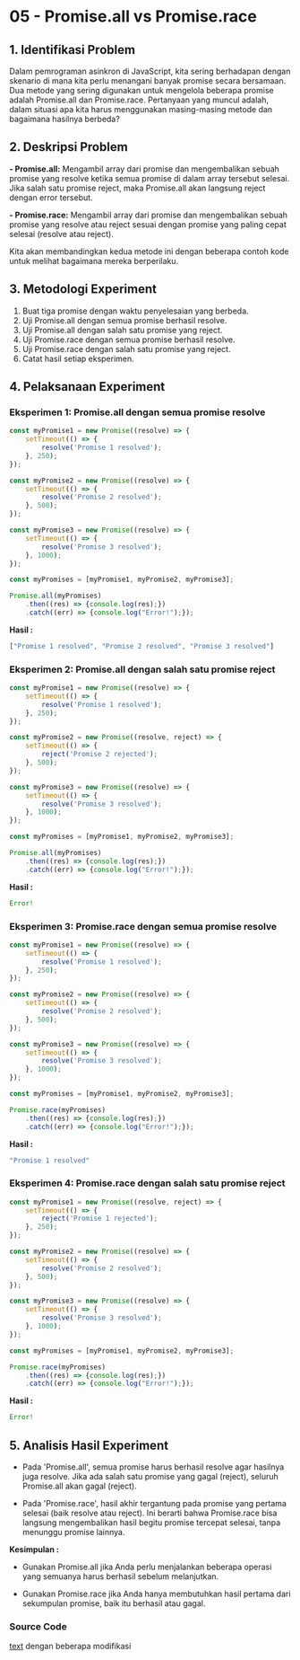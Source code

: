 # 05 - Promise.all vs Promise.race

## 1. Identifikasi Problem

Dalam pemrograman asinkron di JavaScript, kita sering berhadapan dengan skenario di mana kita perlu menangani banyak promise secara bersamaan. Dua metode yang sering digunakan untuk mengelola beberapa promise adalah Promise.all dan Promise.race. Pertanyaan yang muncul adalah, dalam situasi apa kita harus menggunakan masing-masing metode dan bagaimana hasilnya berbeda?

## 2. Deskripsi Problem

**- Promise.all:** Mengambil array dari promise dan mengembalikan sebuah promise yang resolve ketika semua promise di dalam array tersebut selesai. Jika salah satu promise reject, maka Promise.all akan langsung reject dengan error tersebut.

**- Promise.race:** Mengambil array dari promise dan mengembalikan sebuah promise yang resolve atau reject sesuai dengan promise yang paling cepat selesai (resolve atau reject).

Kita akan membandingkan kedua metode ini dengan beberapa contoh kode untuk melihat bagaimana mereka berperilaku.

## 3. Metodologi Experiment

1. Buat tiga promise dengan waktu penyelesaian yang berbeda.
2. Uji Promise.all dengan semua promise berhasil resolve.
3. Uji Promise.all dengan salah satu promise yang reject.
4. Uji Promise.race dengan semua promise berhasil resolve.
5. Uji Promise.race dengan salah satu promise yang reject.
6. Catat hasil setiap eksperimen.

## 4. Pelaksanaan Experiment

### Eksperimen 1: Promise.all dengan semua promise resolve

```js
const myPromise1 = new Promise((resolve) => {
    setTimeout(() => {
        resolve('Promise 1 resolved');
    }, 250);
});

const myPromise2 = new Promise((resolve) => {
    setTimeout(() => {
        resolve('Promise 2 resolved');
    }, 500);
});

const myPromise3 = new Promise((resolve) => {
    setTimeout(() => {
        resolve('Promise 3 resolved');
    }, 1000);
});

const myPromises = [myPromise1, myPromise2, myPromise3];

Promise.all(myPromises)
    .then((res) => {console.log(res);})
    .catch((err) => {console.log("Error!");});

```

**Hasil :**

```js
["Promise 1 resolved", "Promise 2 resolved", "Promise 3 resolved"]
```

### Eksperimen 2: Promise.all dengan salah satu promise reject

```js
const myPromise1 = new Promise((resolve) => {
    setTimeout(() => {
        resolve('Promise 1 resolved');
    }, 250);
});

const myPromise2 = new Promise((resolve, reject) => {
    setTimeout(() => {
        reject('Promise 2 rejected');
    }, 500);
});

const myPromise3 = new Promise((resolve) => {
    setTimeout(() => {
        resolve('Promise 3 resolved');
    }, 1000);
});

const myPromises = [myPromise1, myPromise2, myPromise3];

Promise.all(myPromises)
    .then((res) => {console.log(res);})
    .catch((err) => {console.log("Error!");});

```

**Hasil :**

```js
Error!
```

### Eksperimen 3: Promise.race dengan semua promise resolve

```js
const myPromise1 = new Promise((resolve) => {
    setTimeout(() => {
        resolve('Promise 1 resolved');
    }, 250);
});

const myPromise2 = new Promise((resolve) => {
    setTimeout(() => {
        resolve('Promise 2 resolved');
    }, 500);
});

const myPromise3 = new Promise((resolve) => {
    setTimeout(() => {
        resolve('Promise 3 resolved');
    }, 1000);
});

const myPromises = [myPromise1, myPromise2, myPromise3];

Promise.race(myPromises)
    .then((res) => {console.log(res);})
    .catch((err) => {console.log("Error!");});

```

**Hasil :**

```js
"Promise 1 resolved"
```

### Eksperimen 4: Promise.race dengan salah satu promise reject

```js
const myPromise1 = new Promise((resolve, reject) => {
    setTimeout(() => {
        reject('Promise 1 rejected');
    }, 250);
});

const myPromise2 = new Promise((resolve) => {
    setTimeout(() => {
        resolve('Promise 2 resolved');
    }, 500);
});

const myPromise3 = new Promise((resolve) => {
    setTimeout(() => {
        resolve('Promise 3 resolved');
    }, 1000);
});

const myPromises = [myPromise1, myPromise2, myPromise3];

Promise.race(myPromises)
    .then((res) => {console.log(res);})
    .catch((err) => {console.log("Error!");});

```

**Hasil :**

```js
Error!
```

## 5. Analisis Hasil Experiment

- Pada 'Promise.all', semua promise harus berhasil resolve agar hasilnya juga resolve. Jika ada salah satu promise yang gagal (reject), seluruh Promise.all akan gagal (reject).

- Pada 'Promise.race', hasil akhir tergantung pada promise yang pertama selesai (baik resolve atau reject). Ini berarti bahwa Promise.race bisa langsung mengembalikan hasil begitu promise tercepat selesai, tanpa menunggu promise lainnya.

**Kesimpulan :**

- Gunakan Promise.all jika Anda perlu menjalankan beberapa operasi yang semuanya harus berhasil sebelum melanjutkan.

- Gunakan Promise.race jika Anda hanya membutuhkan hasil pertama dari sekumpulan promise, baik itu berhasil atau gagal.

### Source Code

[text](https://www.youtube.com/watch?v=LE_L9OAh6Hk) dengan beberapa modifikasi
